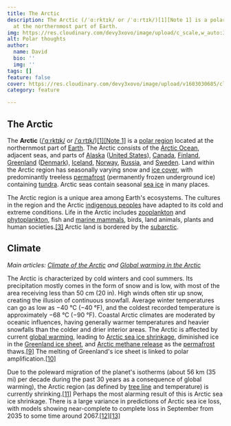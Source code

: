 ```yaml
---
title: The Arctic
description: The Arctic (/ˈɑːrktɪk/ or /ˈɑːrtɪk/)[1][Note 1] is a polar region located
  at the northernmost part of Earth.
img: https://res.cloudinary.com/devy3xovo/image/upload/c_scale,w_auto:100,dpr_auto/v1603030685/climatecascades/polar_jbsk7e.jpg
alt: Polar thoughts
author:
  name: David
  bio: ''
  img: ''
tags: []
feature: false
cover: https://res.cloudinary.com/devy3xovo/image/upload/v1603030685/climatecascades/polar_jbsk7e.jpg
category: feature

---
```

## The Arctic

The **Arctic** ([/ˈɑːrktɪk/](https://en.wikipedia.org/wiki/Help:IPA/English "Help:IPA/English") or [/ˈɑːrtɪk/](https://en.wikipedia.org/wiki/Help:IPA/English "Help:IPA/English"))[\[1\]](https://en.wikipedia.org/wiki/Arctic#cite_note-ahd-1)[\[Note 1\]](https://en.wikipedia.org/wiki/Arctic#cite_note-3) is a [polar region](https://en.wikipedia.org/wiki/Polar_regions_of_Earth "Polar regions of Earth") located at the northernmost part of [Earth](https://en.wikipedia.org/wiki/Earth "Earth"). The Arctic consists of the [Arctic Ocean](https://en.wikipedia.org/wiki/Arctic_Ocean "Arctic Ocean"), adjacent seas, and parts of [Alaska](https://en.wikipedia.org/wiki/Alaska "Alaska") ([United States](https://en.wikipedia.org/wiki/United_States "United States")), [Canada](https://en.wikipedia.org/wiki/Canada "Canada"), [Finland](https://en.wikipedia.org/wiki/Finland "Finland"), [Greenland](https://en.wikipedia.org/wiki/Greenland "Greenland") ([Denmark](https://en.wikipedia.org/wiki/Danish_Realm "Danish Realm")), [Iceland](https://en.wikipedia.org/wiki/Iceland "Iceland"), [Norway](https://en.wikipedia.org/wiki/Norway "Norway"), [Russia](https://en.wikipedia.org/wiki/Russia "Russia"), and [Sweden](https://en.wikipedia.org/wiki/Sweden "Sweden"). Land within the Arctic region has seasonally varying snow and [ice cover](https://en.wikipedia.org/wiki/Sea_ice "Sea ice"), with predominantly treeless [permafrost](https://en.wikipedia.org/wiki/Permafrost "Permafrost") (permanently frozen underground ice) containing [tundra](https://en.wikipedia.org/wiki/Tundra "Tundra"). Arctic seas contain seasonal [sea ice](https://en.wikipedia.org/wiki/Sea_ice "Sea ice") in many places.

The Arctic region is a unique area among Earth's ecosystems. The cultures in the region and the Arctic [indigenous peoples](https://en.wikipedia.org/wiki/Indigenous_peoples "Indigenous peoples") have adapted to its cold and extreme conditions. Life in the Arctic includes [zooplankton](https://en.wikipedia.org/wiki/Zooplankton "Zooplankton") and [phytoplankton](https://en.wikipedia.org/wiki/Phytoplankton "Phytoplankton"), fish and [marine mammals](https://en.wikipedia.org/wiki/Marine_mammal "Marine mammal"), birds, land animals, plants and human societies.[\[3\]](https://en.wikipedia.org/wiki/Arctic#cite_note-4) Arctic land is bordered by the [subarctic](https://en.wikipedia.org/wiki/Subarctic "Subarctic").

## Climate

_Main articles:_ [_Climate of the Arctic_](https://en.wikipedia.org/wiki/Climate_of_the_Arctic "Climate of the Arctic") _and_ [_Global warming in the Arctic_](https://en.wikipedia.org/wiki/Global_warming_in_the_Arctic "Global warming in the Arctic")

The Arctic is characterized by cold winters and cool summers. Its precipitation mostly comes in the form of snow and is low, with most of the area receiving less than 50 cm (20 in). High winds often stir up snow, creating the illusion of continuous snowfall. Average winter temperatures can go as low as −40 °C (−40 °F), and the coldest recorded temperature is approximately −68 °C (−90 °F). Coastal Arctic climates are moderated by oceanic influences, having generally warmer temperatures and heavier snowfalls than the colder and drier interior areas. The Arctic is affected by current [global warming](https://en.wikipedia.org/wiki/Global_warming "Global warming"), leading to [Arctic sea ice shrinkage](https://en.wikipedia.org/wiki/Climate_change_in_the_Arctic "Climate change in the Arctic"), diminished ice in the [Greenland ice sheet](https://en.wikipedia.org/wiki/Greenland_ice_sheet "Greenland ice sheet"), and [Arctic methane release](https://en.wikipedia.org/wiki/Arctic_methane_release "Arctic methane release") as the [permafrost](https://en.wikipedia.org/wiki/Permafrost "Permafrost") thaws.[\[9\]](https://en.wikipedia.org/wiki/Arctic#cite_note-10) The melting of Greenland's ice sheet is linked to polar amplification.[\[10\]](https://en.wikipedia.org/wiki/Arctic#cite_note-11)

Due to the poleward migration of the planet's isotherms (about 56 km (35 mi) per decade during the past 30 years as a consequence of global warming), the Arctic region (as defined by [tree line](https://en.wikipedia.org/wiki/Tree_line "Tree line") and temperature) is currently shrinking.[\[11\]](https://en.wikipedia.org/wiki/Arctic#cite_note-12) Perhaps the most alarming result of this is Arctic sea ice shrinkage. There is a large variance in predictions of Arctic sea ice loss, with models showing near-complete to complete loss in September from 2035 to some time around 2067.[\[12\]](https://en.wikipedia.org/wiki/Arctic#cite_note-13)[\[13\]](https://en.wikipedia.org/wiki/Arctic#cite_note-14)
